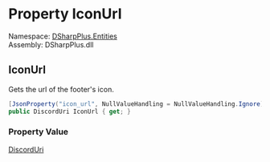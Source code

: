 # Property IconUrl

Namespace: [DSharpPlus.Entities](DSharpPlus.Entities.md)  
Assembly: DSharpPlus.dll

## <a id="DSharpPlus_Entities_DiscordEmbedFooter_IconUrl"></a>IconUrl

Gets the url of the footer's icon.

```csharp
[JsonProperty("icon_url", NullValueHandling = NullValueHandling.Ignore)]
public DiscordUri IconUrl { get; }
```

### Property Value

[DiscordUri](DSharpPlus.Net.DiscordUri.md)

